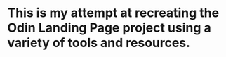 # This is my attempt at recreating the Odin Landing Page project using a variety of tools and resources.
